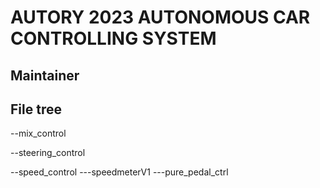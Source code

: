 # AUTORY 2023 AUTONOMOUS CAR CONTROLLING SYSTEM

## Maintainer

## File tree

--mix_control

--steering_control

--speed_control
---speedmeterV1
---pure_pedal_ctrl
